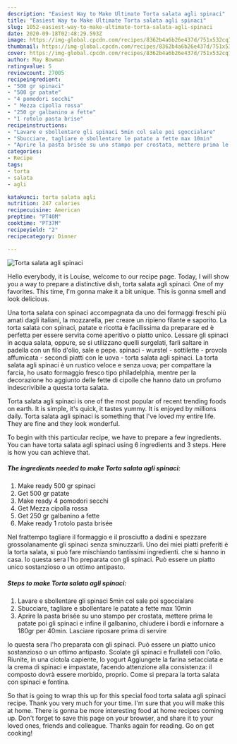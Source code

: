 ```yaml
---
description: "Easiest Way to Make Ultimate Torta salata agli spinaci"
title: "Easiest Way to Make Ultimate Torta salata agli spinaci"
slug: 1052-easiest-way-to-make-ultimate-torta-salata-agli-spinaci
date: 2020-09-18T02:48:29.593Z
image: https://img-global.cpcdn.com/recipes/8362b4a6b26e437d/751x532cq70/torta-salata-agli-spinaci-recipe-main-photo.jpg
thumbnail: https://img-global.cpcdn.com/recipes/8362b4a6b26e437d/751x532cq70/torta-salata-agli-spinaci-recipe-main-photo.jpg
cover: https://img-global.cpcdn.com/recipes/8362b4a6b26e437d/751x532cq70/torta-salata-agli-spinaci-recipe-main-photo.jpg
author: May Bowman
ratingvalue: 5
reviewcount: 27005
recipeingredient:
- "500 gr spinaci"
- "500 gr patate"
- "4 pomodori secchi"
- " Mezza cipolla rossa"
- "250 gr galbanino a fette"
- "1 rotolo pasta brise"
recipeinstructions:
- "Lavare e sbollentare gli spinaci 5min col sale poi sgoccialare"
- "Sbucciare, tagliare e sbollentare le patate a fette max 10min"
- "Aprire la pasta brisée su uno stampo per crostata, mettere prima le patate poi gli spinaci e infine il galbanino, chiudere i bordi e infornare a 180gr per 40min. Lasciare riposare prima di servire"
categories:
- Recipe
tags:
- torta
- salata
- agli

katakunci: torta salata agli 
nutrition: 247 calories
recipecuisine: American
preptime: "PT40M"
cooktime: "PT37M"
recipeyield: "2"
recipecategory: Dinner

---
```



![Torta salata agli spinaci](https://img-global.cpcdn.com/recipes/8362b4a6b26e437d/751x532cq70/torta-salata-agli-spinaci-recipe-main-photo.jpg)

Hello everybody, it is Louise, welcome to our recipe page. Today, I will show you a way to prepare a distinctive dish, torta salata agli spinaci. One of my favorites. This time, I'm gonna make it a bit unique. This is gonna smell and look delicious.

Una torta salata con spinaci accompagnata da uno dei formaggi freschi più amati dagli italiani, la mozzarella, per creare un ripieno filante e saporito. La torta salata con spinaci, patate e ricotta è facilissima da preparare ed è perfetta per essere servita come aperitivo o piatto unico. Lessare gli spinaci in acqua salata, oppure, se si utilizzano quelli surgelati, farli saltare in padella con un filo d&#39;olio, sale e pepe. spinaci - wurstel - sottilette - provola affumicata - secondi piatti con le uova - torta salata agli spinaci. La torta salata agli spinaci è un rustico veloce e senza uova; per compattare la farcia, ho usato formaggio fresco tipo philadelphia, mentre per la decorazione ho aggiunto delle fette di cipolle che hanno dato un profumo indescrivibile a questa torta salata.

Torta salata agli spinaci is one of the most popular of recent trending foods on earth. It is simple, it's quick, it tastes yummy. It is enjoyed by millions daily. Torta salata agli spinaci is something that I've loved my entire life. They are fine and they look wonderful.


To begin with this particular recipe, we have to prepare a few ingredients. You can have torta salata agli spinaci using 6 ingredients and 3 steps. Here is how you can achieve that.

<!--inarticleads1-->

##### The ingredients needed to make Torta salata agli spinaci:

1. Make ready 500 gr spinaci
1. Get 500 gr patate
1. Make ready 4 pomodori secchi
1. Get  Mezza cipolla rossa
1. Get 250 gr galbanino a fette
1. Make ready 1 rotolo pasta brisée


Nel frattempo tagliare il formaggio e il prosciutto a dadini e spezzare grossolanamente gli spinaci senza sminuzzarli. Uno dei miei piatti preferiti è la torta salata, si può fare mischiando tantissimi ingredienti. che si hanno in casa. Io questa sera l&#39;ho preparata con gli spinaci. Può essere un piatto unico sostanzioso o un ottimo antipasto. 

<!--inarticleads2-->

##### Steps to make Torta salata agli spinaci:

1. Lavare e sbollentare gli spinaci 5min col sale poi sgoccialare
1. Sbucciare, tagliare e sbollentare le patate a fette max 10min
1. Aprire la pasta brisée su uno stampo per crostata, mettere prima le patate poi gli spinaci e infine il galbanino, chiudere i bordi e infornare a 180gr per 40min. Lasciare riposare prima di servire


Io questa sera l&#39;ho preparata con gli spinaci. Può essere un piatto unico sostanzioso o un ottimo antipasto. Scolate gli spinaci e frullateli con l&#39;olio. Riunite, in una ciotola capiente, lo yogurt Aggiungete la farina setacciata e la crema di spinaci e impastate, facendo attenzione alla consistenza: il composto dovrà essere morbido, proprio. Come si prepara la torta salata con spinaci e fontina. 

So that is going to wrap this up for this special food torta salata agli spinaci recipe. Thank you very much for your time. I'm sure that you will make this at home. There is gonna be more interesting food at home recipes coming up. Don't forget to save this page on your browser, and share it to your loved ones, friends and colleague. Thanks again for reading. Go on get cooking!

